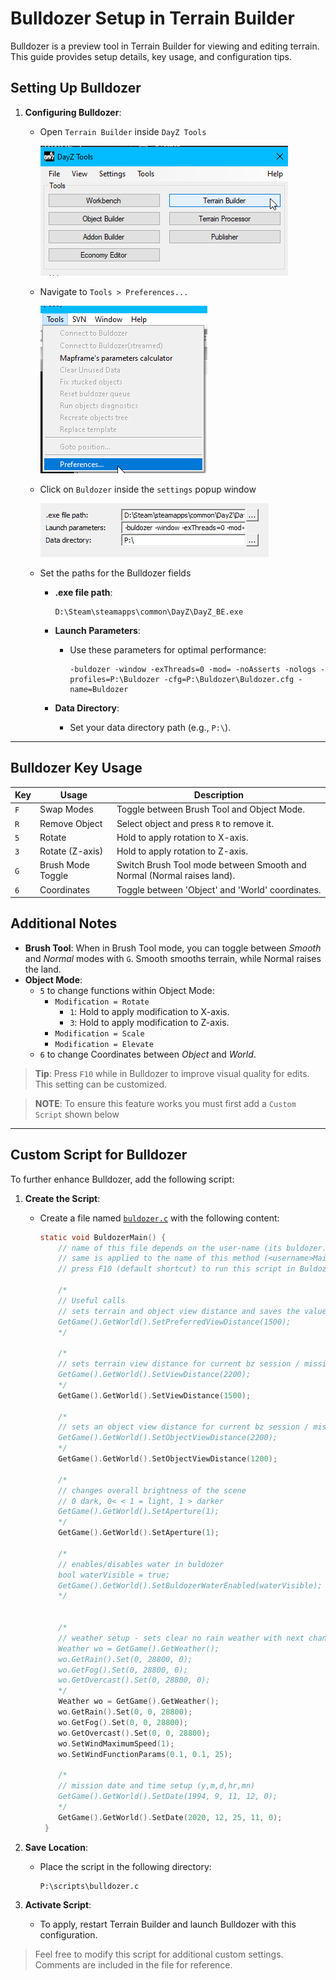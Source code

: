 # Bulldozer Setup in Terrain Builder

Bulldozer is a preview tool in Terrain Builder for viewing and editing terrain. This guide provides setup details, key usage, and configuration tips.

## Setting Up Bulldozer

1. **Configuring Bulldozer**:
   - Open `Terrain Builder` inside `DayZ Tools`

      ![DayZ Tools - Terrain Builder](images/dayz-tools-terrain-builder.png)
   - Navigate to `Tools > Preferences...`

      ![Terrain Builder Preferences](images/terrain-builder-preferences.png)
   - Click on `Buldozer` inside the `settings` popup window

      ![Bulldozer Settings](images/terrain-builder-settings-bulldozer.png)
   - Set the paths for the Bulldozer fields
      - **.exe file path**:

         ```text
         D:\Steam\steamapps\common\DayZ\DayZ_BE.exe
         ```

      - **Launch Parameters**:
         - Use these parameters for optimal performance:

            ```text
            -buldozer -window -exThreads=0 -mod= -noAsserts -nologs -profiles=P:\Buldozer -cfg=P:\Buldozer\Buldozer.cfg -name=Buldozer
            ```

      - **Data Directory**:
         - Set your data directory path (e.g., `P:\`).

---

## Bulldozer Key Usage

| Key | Usage             | Description                                                                                       |
|-----|--------------------|---------------------------------------------------------------------------------------------------|
| `F` | Swap Modes        | Toggle between Brush Tool and Object Mode.                                                        |
| `R` | Remove Object     | Select object and press `R` to remove it.                                                         |
| `5` | Rotate            | Hold to apply rotation to X-axis.                                                                 |
| `3` | Rotate (Z-axis)   | Hold to apply rotation to Z-axis.                                                                 |
| `G` | Brush Mode Toggle | Switch Brush Tool mode between Smooth and Normal (Normal raises land).                            |
| `6` | Coordinates       | Toggle between 'Object' and 'World' coordinates.                                                  |

## Additional Notes

- **Brush Tool**: When in Brush Tool mode, you can toggle between *Smooth* and *Normal* modes with `G`. Smooth smooths terrain, while Normal raises the land.
- **Object Mode**:
  - `5` to change functions within Object Mode:
    - `Modification = Rotate`
      - `1`: Hold to apply modification to X-axis.
      - `3`: Hold to apply modification to Z-axis.
    - `Modification = Scale`
    - `Modification = Elevate`
  - `6` to change Coordinates between *Object* and *World*.

> **Tip**: Press `F10` while in Bulldozer to improve visual quality for edits. This setting can be customized.

> **NOTE**: To ensure this feature works you must first add a `Custom Script` shown below

---

## Custom Script for Bulldozer

To further enhance Bulldozer, add the following script:

1. **Create the Script**:
   - Create a file named [`buldozer.c`](./buldozer.c) with the following content:

     ```c
     static void BuldozerMain() {
         // name of this file depends on the user-name (its buldozer.c when buldozer is launched with -name=Buldozer)
         // same is applied to the name of this method (<username>Main)
         // press F10 (default shortcut) to run this script in Buldozer (only available when connected to Terrain Builder)

         /*
         // Useful calls
         // sets terrain and object view distance and saves the value into the profile
         GetGame().GetWorld().SetPreferredViewDistance(1500);
         */

         /*
         // sets terrain view distance for current bz session / mission
         GetGame().GetWorld().SetViewDistance(2200);
         */
         GetGame().GetWorld().SetViewDistance(1500);

         /*
         // sets an object view distance for current bz session / mission
         GetGame().GetWorld().SetObjectViewDistance(2200);
         */
         GetGame().GetWorld().SetObjectViewDistance(1200);

         /*
         // changes overall brightness of the scene
         // 0 dark, 0< < 1 = light, 1 > darker
         GetGame().GetWorld().SetAperture(1);
         */
         GetGame().GetWorld().SetAperture(1);

         /*
         // enables/disables water in buldozer
         bool waterVisible = true;
         GetGame().GetWorld().SetBuldozerWaterEnabled(waterVisible);
         */


         /*
         // weather setup - sets clear no rain weather with next change happening in 8hrs
         Weather wo = GetGame().GetWeather();
         wo.GetRain().Set(0, 28800, 0);
         wo.GetFog().Set(0, 28800, 0);
         wo.GetOvercast().Set(0, 28800, 0);
         */
         Weather wo = GetGame().GetWeather();
         wo.GetRain().Set(0, 0, 28800);
         wo.GetFog().Set(0, 0, 28800);
         wo.GetOvercast().Set(0, 0, 28800);
         wo.SetWindMaximumSpeed(1);
         wo.SetWindFunctionParams(0.1, 0.1, 25);

         /*
         // mission date and time setup (y,m,d,hr,mn)
         GetGame().GetWorld().SetDate(1994, 9, 11, 12, 0);
         */
         GetGame().GetWorld().SetDate(2020, 12, 25, 11, 0);
      }
     ```

2. **Save Location**:
   - Place the script in the following directory:

     ```text
     P:\scripts\bulldozer.c
     ```

3. **Activate Script**:
   - To apply, restart Terrain Builder and launch Bulldozer with this configuration.

> Feel free to modify this script for additional custom settings. Comments are included in the file for reference.
